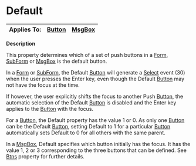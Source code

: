 




<h1 class="heading"><span class="name">Default</span></h1>

| Applies To: | [Button](./button.md) | [MsgBox](./msgbox.md) |
| --- | --- | ---  |


**Description**


This property determines which of a set of push buttons in a [Form](./form.md), [SubForm](./subform.md) or [MsgBox](./msgbox.md) is the default button.



In a [Form](./form.md) or [SubForm](./subform.md), the Default [Button](./button.md) will generate a [Select](./select.md) event (30) when the user presses the Enter key, even though the Default [Button](./button.md) may not have the focus at the time.


If however, the user explicitly shifts the focus to another Push [Button](./button.md), the automatic selection of the Default [Button](./button.md) is disabled and the Enter key applies to the [Button](./button.md) with the focus.


For a [Button](./button.md), the Default property has the value 1 or 0. As only one [Button](./button.md) can be the Default [Button](./button.md), setting Default to 1 for a particular [Button](./button.md) automatically sets Default to 0 for all others with the same parent.


In a [MsgBox](./msgbox.md), Default specifies which button initially has the focus. It has the value 1, 2 or 3 corresponding to the three buttons that can be defined. See [Btns](Btns.htm) property for further details.


